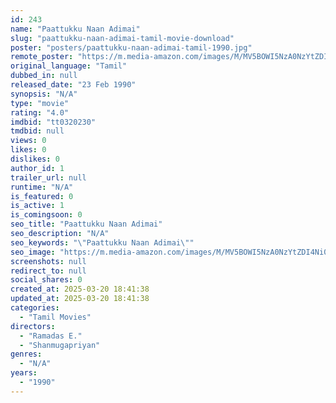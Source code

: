 ```yaml
---
id: 243
name: "Paattukku Naan Adimai"
slug: "paattukku-naan-adimai-tamil-movie-download"
poster: "posters/paattukku-naan-adimai-tamil-1990.jpg"
remote_poster: "https://m.media-amazon.com/images/M/MV5BOWI5NzA0NzYtZDI4Ni00NzAxLTgwZTYtZjU4MTk2MjNmZWYzXkEyXkFqcGdeQXVyODEzOTQwNTY@._V1_SX300.jpg"
original_language: "Tamil"
dubbed_in: null
released_date: "23 Feb 1990"
synopsis: "N/A"
type: "movie"
rating: "4.0"
imdbid: "tt0320230"
tmdbid: null
views: 0
likes: 0
dislikes: 0
author_id: 1
trailer_url: null
runtime: "N/A"
is_featured: 0
is_active: 1
is_comingsoon: 0
seo_title: "Paattukku Naan Adimai"
seo_description: "N/A"
seo_keywords: "\"Paattukku Naan Adimai\""
seo_image: "https://m.media-amazon.com/images/M/MV5BOWI5NzA0NzYtZDI4Ni00NzAxLTgwZTYtZjU4MTk2MjNmZWYzXkEyXkFqcGdeQXVyODEzOTQwNTY@._V1_SX300.jpg"
screenshots: null
redirect_to: null
social_shares: 0
created_at: 2025-03-20 18:41:38
updated_at: 2025-03-20 18:41:38
categories:
  - "Tamil Movies"
directors:
  - "Ramadas E."
  - "Shanmugapriyan"
genres:
  - "N/A"
years:
  - "1990"
---
```

